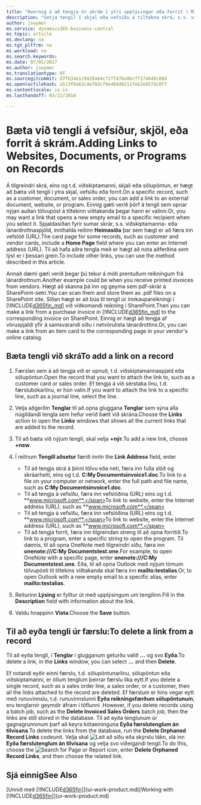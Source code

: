 ```yaml
---
title: "Hvernig á að tengja úr skrám í ytri upplýsingar eða forrit | Microsoft Docs"
description: "Setja tengil í skjal eða vefsíðu á tiltekna skrá, s.s. viðskiptavin eða fylgiskjal."
author: jswymer
ms.service: dynamics365-business-central
ms.topic: article
ms.devlang: na
ms.tgt_pltfrm: na
ms.workload: na
ms.search.keywords: 
ms.date: 07/01/2017
ms.author: jswymer
ms.translationtype: HT
ms.sourcegitcommit: d7fb34e1c9428a64c71ff47be8bcff174649c00d
ms.openlocfilehash: a513f6e62c4ef8dcf9e484d0211feb3e857dc0f7
ms.contentlocale: is-is
ms.lasthandoff: 03/22/2018

---
```

# <a name="adding-links-to-websites-documents-or-programs-on-records"></a><span data-ttu-id="2cae9-103">Bæta við tengli á vefsíður, skjöl, eða forrit á skrám.</span><span class="sxs-lookup"><span data-stu-id="2cae9-103">Adding Links to Websites, Documents, or Programs on Records</span></span>
<span data-ttu-id="2cae9-104">Á tilgreindri skrá, eins og t.d. viðskiptamanni, skjali eða sölupöntun, er hægt að bæta við tengli í ytra skjal, vefsíðu eða forrit.</span><span class="sxs-lookup"><span data-stu-id="2cae9-104">On a specific record, such as a customer, document, or sales order, you can add a link to an external document, website, or program.</span></span> <span data-ttu-id="2cae9-105">Einnig gæti verið þörf á tengli sem opnar nýjan auðan tölvupóst á tiltekinn viðtakanda þegar hann er valinn.</span><span class="sxs-lookup"><span data-stu-id="2cae9-105">Or, you may want a link that opens a new empty email to a specific recipient when you select it.</span></span> <span data-ttu-id="2cae9-106">Spjaldasíðan fyrir sumar skrár, s.s. viðskiptamanna- eða lánardrottnaspjöld, innihalda reitinn **Heimasíða** þar sem hægt er að færa inn vefslóð (URL).</span><span class="sxs-lookup"><span data-stu-id="2cae9-106">The card page for some records, such as customer and vendor cards, include a **Home Page** field where you can enter an Internet address (URL).</span></span> <span data-ttu-id="2cae9-107">Til að hafa aðra tengla með er hægt að nota aðferðina sem lýst er í þessari grein.</span><span class="sxs-lookup"><span data-stu-id="2cae9-107">To include other links, you can use the method described in this article.</span></span>

<span data-ttu-id="2cae9-108">Annað dæmi gæti verið þegar þú tekur á móti prentuðum reikningum frá lánardrottnum.</span><span class="sxs-lookup"><span data-stu-id="2cae9-108">Another example could be when you receive printed invoices from vendors.</span></span> <span data-ttu-id="2cae9-109">Hægt að skanna þá inn og geyma sem pdf-skrár á SharePoint-setri.</span><span class="sxs-lookup"><span data-stu-id="2cae9-109">You can scan them and store them as .pdf files on a SharePoint site.</span></span> <span data-ttu-id="2cae9-110">Síðan hægt er að búa til tengil úr innkaupareikningi í [!INCLUDE[d365fin_md](includes/d365fin_md.md)] við viðkomandi reikning í SharePoint.</span><span class="sxs-lookup"><span data-stu-id="2cae9-110">Then you can make a link from a purchase invoice in [!INCLUDE[d365fin_md](includes/d365fin_md.md)] to the corresponding invoice on  SharePoint.</span></span> <span data-ttu-id="2cae9-111">Einnig er hægt að tengja af vöruspjaldi yfir á samsvarandi síðu í netvörulista lánardrottins.</span><span class="sxs-lookup"><span data-stu-id="2cae9-111">Or, you can make a link from an item card to the corresponding page in your vendor's online catalog.</span></span>

## <a name="to-add-a-link-on-a-record"></a><span data-ttu-id="2cae9-112">Bæta tengli við skrá</span><span class="sxs-lookup"><span data-stu-id="2cae9-112">To add a link on a record</span></span>   

1.  <span data-ttu-id="2cae9-113">Færslan sem á að tengja við er opnuð, t.d. viðskiptamannaspjald eða sölupöntun.</span><span class="sxs-lookup"><span data-stu-id="2cae9-113">Open the record that you want to attach the link to, such as a customer card or sales order.</span></span> <span data-ttu-id="2cae9-114">Ef tengja á við sérstaka línu, t.d. færslubókarlínu, er hún valin.</span><span class="sxs-lookup"><span data-stu-id="2cae9-114">If you want to attach the link to a specific line, such as a journal line, select the line.</span></span>  

2.  <span data-ttu-id="2cae9-115">Velja aðgerðin **Tenglar** til að opna gluggana **Tenglar** sem sýna alla núgildandi tengla sem hefur verið bætt við skrána.</span><span class="sxs-lookup"><span data-stu-id="2cae9-115">Choose the **Links** action to open the **Links** windows that shows all the current links that are added to the record.</span></span>

3. <span data-ttu-id="2cae9-116">Til að bæta við nýjum tengli, skal velja **+nýr**.</span><span class="sxs-lookup"><span data-stu-id="2cae9-116">To add a new link, choose **+new**.</span></span>

4.  <span data-ttu-id="2cae9-117">Í reitnum **Tengill aðsetur** færið inn</span><span class="sxs-lookup"><span data-stu-id="2cae9-117">In the **Link Address** field, enter</span></span>

    -   <span data-ttu-id="2cae9-118">Til að tengja skrá á þinni tölvu eða neti, færa inn fulla slóð og skráarheiti, eins og t.d. **C:My Documentsinvoice1.doc**.</span><span class="sxs-lookup"><span data-stu-id="2cae9-118">To link to a file on your computer or network, enter the full path and file name, such as  **C:My Documentsinvoice1.doc**.</span></span>
    -   <span data-ttu-id="2cae9-119">Til að tengja á vefsíðu, færa inn vefslóðina (URL) eins og t.d. **www.microsoft.com**.</span><span class="sxs-lookup"><span data-stu-id="2cae9-119">To link to website, enter the Internet address (URL), such as **www.microsoft.com**.</span></span>
    -   <span data-ttu-id="2cae9-120">Til að tengja á vefsíðu, færa inn vefslóðina (URL) eins og t.d. **www.microsoft.com**.</span><span class="sxs-lookup"><span data-stu-id="2cae9-120">To link to website, enter the Internet address (URL), such as **www.microsoft.com**.</span></span>
    -   <span data-ttu-id="2cae9-121">Til að tengja forrit, færa inn tilgreindan streng til að opna forritið.</span><span class="sxs-lookup"><span data-stu-id="2cae9-121">To link to a program, enter a specific string to open the program.</span></span> <span data-ttu-id="2cae9-122">Til dæmis, til að opna OneNote með tilgreindri síðu, færa inn **onenote:///C:My Documentstest.one**.</span><span class="sxs-lookup"><span data-stu-id="2cae9-122">For example, to open OneNote with a specific page, enter **onenote:///C:My Documentstest.one**.</span></span> <span data-ttu-id="2cae9-123">Eða, til að opna Outlook með nýjum tómum tölvupósti til tiltekins viðtakanda skal færa inn **mailto:testalias**.</span><span class="sxs-lookup"><span data-stu-id="2cae9-123">Or, to open Outlook with a new empty email to a specific alias, enter **mailto:testalias**.</span></span>  

5.  <span data-ttu-id="2cae9-124">Reiturinn **Lýsing** er fylltur út með upplýsingum um tengilinn.</span><span class="sxs-lookup"><span data-stu-id="2cae9-124">Fill in the **Description** field with information about the link.</span></span>  

6.  <span data-ttu-id="2cae9-125">Veldu hnappinn **Vista**.</span><span class="sxs-lookup"><span data-stu-id="2cae9-125">Choose the **Save** button.</span></span>  

## <a name="to-delete-a-link-from-a-record"></a><span data-ttu-id="2cae9-126">Til að eyða tengli úr færslu:</span><span class="sxs-lookup"><span data-stu-id="2cae9-126">To delete a link from a record</span></span>  

<span data-ttu-id="2cae9-127">Til að eyða tengli, í **Tenglar** í glugganum geturðu valið **...** og svo **Eyða**.</span><span class="sxs-lookup"><span data-stu-id="2cae9-127">To delete a link, in the **Links** window, you can select **...** and then **Delete**.</span></span>

<span data-ttu-id="2cae9-128">Ef notandi eyðir einni færslu, t.d. sölupöntunarlínu, sölupöntun eða viðskiptamanni, er öllum tenglum þeirrar færslu líka eytt.</span><span class="sxs-lookup"><span data-stu-id="2cae9-128">If you delete a single record, such as a sales order line, a sales order, or a customer, then all the links attached to the record are deleted.</span></span> <span data-ttu-id="2cae9-129">Ef færslum er hins vegar eytt með runuvinnslu, t.d. runuvinnslunni **Eyða reikningsfærðum sölupöntunum**, eru tenglarnir geymdir áfram í töflunni .</span><span class="sxs-lookup"><span data-stu-id="2cae9-129">However, if you delete records using a batch job, such as the **Delete Invoiced Sales Orders** batch job, then the links are still stored in the database.</span></span> <span data-ttu-id="2cae9-130">Til að eyða tenglunum úr gagnagrunninum þarf að keyra kótaeininguna **Eyða færslutenglum án tilvísana**.</span><span class="sxs-lookup"><span data-stu-id="2cae9-130">To delete the links from the database, run the **Delete Orphaned Record Links** codeunit.</span></span> <span data-ttu-id="2cae9-131">Velja skal ![Leit að síðu eða skýrslu](media/ui-search/search_small.png "Leit að síðu eða skýrslu táknið") tákn, slá inn **Eyða færslutenglum án tilvísana** og velja svo viðeigandi tengil.</span><span class="sxs-lookup"><span data-stu-id="2cae9-131">To do this, choose the ![Search for Page or Report](media/ui-search/search_small.png "Search for Page or Report icon") icon, enter **Delete Orphaned Record Links**, and then choose the related link.</span></span>   

<!-- ### To run delete orphaned record links  

1.  Choose the ![Search for Page or Report](media/ui-search/search_small.png "Search for Page or Report icon") icon, enter **Data Deletion**, and then choose the related link.  

2.  On the **Data Deletion** page, choose **Tasks**, and then choose **Delete Orphaned Record Links**.  -->

## <a name="see-also"></a><span data-ttu-id="2cae9-132">Sjá einnig</span><span class="sxs-lookup"><span data-stu-id="2cae9-132">See Also</span></span>  
<span data-ttu-id="2cae9-133">[Unnið með [!INCLUDE[d365fin](includes/d365fin_md.md)]](ui-work-product.md)</span><span class="sxs-lookup"><span data-stu-id="2cae9-133">[Working with [!INCLUDE[d365fin](includes/d365fin_md.md)]](ui-work-product.md)</span></span>  

